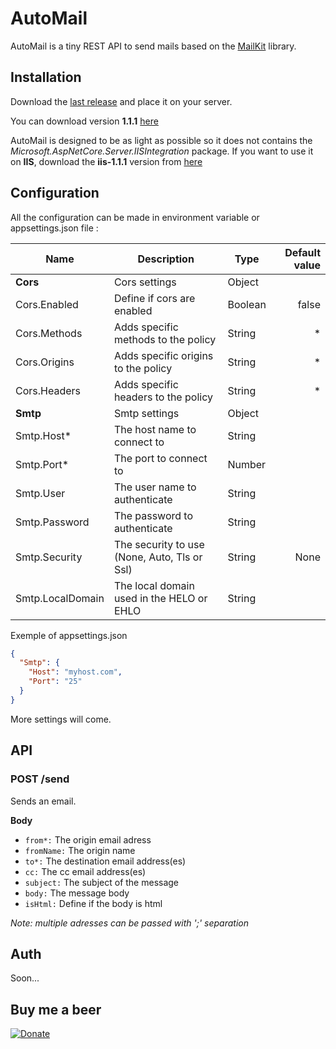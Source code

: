 # AutoMail
AutoMail is a tiny REST API to send mails based on the [MailKit](https://github.com/jstedfast/MailKit) library.

## Installation
Download the [last release](https://github.com/trenoncourt/AutoMail/releases) and place it on your server.

You can download version **1.1.1** [here](https://github.com/trenoncourt/AutoMail/releases/download/1.1.1/AutoMail-1.1.1.zip)

AutoMail is designed to be as light as possible so it does not contains the *Microsoft.AspNetCore.Server.IISIntegration* package.
If you want to use it on **IIS**, download the **iis-1.1.1** version from [here](https://github.com/trenoncourt/AutoMail/releases/download/1.1.1/AutoMail-iis-1.1.1.zip)

## Configuration
All the configuration can be made in environment variable or appsettings.json file :

| Name              | Description                                   | Type        | Default value |
| ----------------- | --------------------------------------------- | ----------- |--------------:|
| **Cors**          | Cors settings                                 | Object      |               |
| Cors.Enabled      | Define if cors are enabled                    | Boolean     | false         |
| Cors.Methods      | Adds specific methods to the policy           | String      | *             |
| Cors.Origins      | Adds specific origins to the policy           | String      | *             |
| Cors.Headers      | Adds specific headers to the policy           | String      | *             |
| **Smtp**          | Smtp settings                                 | Object      |               |
| Smtp.Host\*       | The host name to connect to                   | String      |               |
| Smtp.Port\*       | The port to connect to                        | Number      |               |
| Smtp.User         | The user name to authenticate                 | String      |               |
| Smtp.Password     | The password to authenticate                  | String      |               |
| Smtp.Security     | The security to use (None, Auto, Tls or Ssl)  | String      | None          |
| Smtp.LocalDomain  | The local domain used in the HELO or EHLO     | String      |               |

Exemple of appsettings.json
```json
{
  "Smtp": {
    "Host": "myhost.com",
    "Port": "25"
  }
}

```

More settings will come.

## API
### POST /send
Sends an email.

**Body**
- ```from*:``` The origin email adress
- ```fromName:``` The origin name
- ```to*:``` The destination email address(es)
- ```cc:``` The cc email address(es)
- ```subject:``` The subject of the message
- ```body:``` The message body
- ```isHtml:``` Define if the body is html

*Note: multiple adresses can be passed with ';' separation*
## Auth
Soon...


## Buy me a beer
[![Donate](https://img.shields.io/badge/Donate-PayPal-green.svg)](https://www.paypal.me/trenoncourt/5)
